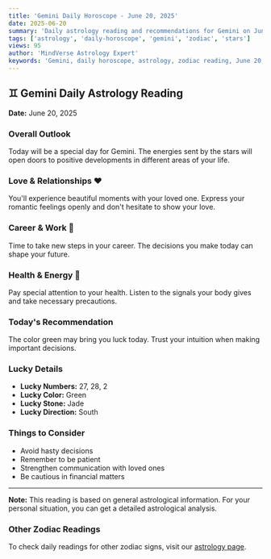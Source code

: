 ```yaml
---
title: 'Gemini Daily Horoscope - June 20, 2025'
date: 2025-06-20
summary: 'Daily astrology reading and recommendations for Gemini on June 20, 2025.'
tags: ['astrology', 'daily-horoscope', 'gemini', 'zodiac', 'stars']
views: 95
author: 'MindVerse Astrology Expert'
keywords: 'Gemini, daily horoscope, astrology, zodiac reading, June 20, 2025'
---
```


## ♊ Gemini Daily Astrology Reading

**Date:** June 20, 2025

### Overall Outlook

Today will be a special day for Gemini. The energies sent by the stars will open doors to positive developments in different areas of your life.

### Love & Relationships ❤️

You'll experience beautiful moments with your loved one. Express your romantic feelings openly and don't hesitate to show your love.

### Career & Work 💼

Time to take new steps in your career. The decisions you make today can shape your future.

### Health & Energy 🌟

Pay special attention to your health. Listen to the signals your body gives and take necessary precautions.

### Today's Recommendation

The color green may bring you luck today. Trust your intuition when making important decisions.

### Lucky Details

- **Lucky Numbers:** 27, 28, 2
- **Lucky Color:** Green
- **Lucky Stone:** Jade
- **Lucky Direction:** South

### Things to Consider

- Avoid hasty decisions
- Remember to be patient
- Strengthen communication with loved ones
- Be cautious in financial matters

---

**Note:** This reading is based on general astrological information. For your personal situation, you can get a detailed astrological analysis.

### Other Zodiac Readings

To check daily readings for other zodiac signs, visit our [astrology page](https://www.mindversedaily.com/en).
